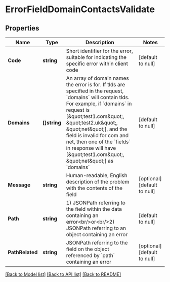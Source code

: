 # ErrorFieldDomainContactsValidate

## Properties
Name | Type | Description | Notes
------------ | ------------- | ------------- | -------------
**Code** | **string** | Short identifier for the error, suitable for indicating the specific error within client code | [default to null]
**Domains** | **[]string** | An array of domain names the error is for. If tlds are specified in the request, &#x60;domains&#x60; will contain tlds. For example, if &#x60;domains&#x60; in request is [\&quot;test1.com\&quot;, \&quot;test2.uk\&quot;, \&quot;net\&quot;], and the field is invalid for com and net, then one of the &#x60;fields&#x60; in response will have [\&quot;test1.com\&quot;, \&quot;net\&quot;] as &#x60;domains&#x60; | [default to null]
**Message** | **string** | Human-readable, English description of the problem with the contents of the field | [optional] [default to null]
**Path** | **string** | 1) JSONPath referring to the field within the data containing an error&lt;br/&gt;or&lt;br/&gt;2) JSONPath referring to an object containing an error | [default to null]
**PathRelated** | **string** | JSONPath referring to the field on the object referenced by &#x60;path&#x60; containing an error | [optional] [default to null]

[[Back to Model list]](../README.md#documentation-for-models) [[Back to API list]](../README.md#documentation-for-api-endpoints) [[Back to README]](../README.md)


